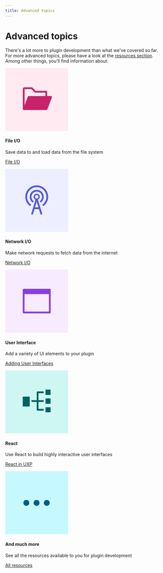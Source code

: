 ```yaml
---
title: Advanced topics
---
```


[//]: # (### Status: Needs clean up)

[//]: # ()
[//]: # (Author: InDesign team<br></br>)

# Advanced topics

There's a lot more to plugin development than what we've covered so far. For more advanced topics, please have a look at the [resources section](). Among other things, you'll find information about:

[//]: # (TODO: Add right links)

<MiniResourceCard slots="image,heading,text,link" repeat="5" theme="lightest" inRow="3"/>

![Folder icon](file.jpg)

#### File I/O

Save data to and load data from the file system

[File I/O](#)

![Network icon](network.jpg)

#### Network I/O

Make network requests to fetch data from the internet

[Network I/O](#)

![Application window icon](ui.jpg)

#### User Interface

Add a variety of UI elements to your plugin

[Adding User Interfaces](#)

![Complex hierarchical component structure icon](react.jpg)

#### React

Use React to build highly interactive user interfaces

[React in UXP](#)

![Ellipsis](more.jpg)

#### And much more

See all the resources available to you for plugin development

[All resources](#)

